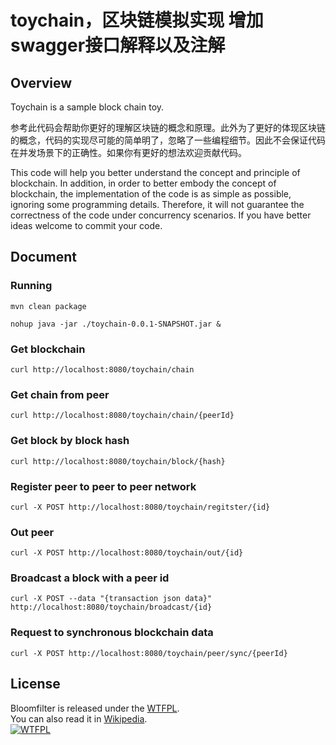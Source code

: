 # toychain，区块链模拟实现  增加swagger接口解释以及注解
## Overview
Toychain is a sample block chain toy.<br>

<p>参考此代码会帮助你更好的理解区块链的概念和原理。此外为了更好的体现区块链的概念，代码的实现尽可能的简单明了，忽略了一些编程细节。因此不会保证代码在并发场景下的正确性。如果你有更好的想法欢迎贡献代码。</p>

<p>This code will help you better understand the concept and principle of blockchain. In addition, in order to better embody the concept of blockchain, the implementation of the code is as simple as possible, ignoring some programming details.
Therefore, it will not guarantee the correctness of the code under concurrency scenarios. If you have better ideas welcome to commit your code.</p>

## Document
### Running
```
mvn clean package
```
```
nohup java -jar ./toychain-0.0.1-SNAPSHOT.jar &
```
### Get blockchain
```
curl http://localhost:8080/toychain/chain
```
### Get chain from peer
```
curl http://localhost:8080/toychain/chain/{peerId}
```
### Get block by block hash
```
curl http://localhost:8080/toychain/block/{hash}
```
### Register peer to peer to peer network
```
curl -X POST http://localhost:8080/toychain/regitster/{id}
```
### Out peer
```
curl -X POST http://localhost:8080/toychain/out/{id}
```
### Broadcast a block with a peer id
```
curl -X POST --data "{transaction json data}" http://localhost:8080/toychain/broadcast/{id}
```
### Request to synchronous blockchain data
```
curl -X POST http://localhost:8080/toychain/peer/sync/{peerId}
```

## License
Bloomfilter is released under the [WTFPL](http://www.wtfpl.net/about/).</br>
You can also read it in [Wikipedia](https://en.wikipedia.org/wiki/WTFPL).</br>
[![WTFPL](http://www.wtfpl.net/wp-content/uploads/2012/12/wtfpl-badge-1.png)](http://www.wtfpl.net)

